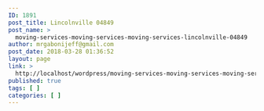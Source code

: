 ```yaml
---
ID: 1891
post_title: Lincolnville 04849
post_name: >
  moving-services-moving-services-moving-services-lincolnville-04849
author: mrgabonijeff@gmail.com
post_date: 2018-03-28 01:36:52
layout: page
link: >
  http://localhost/wordpress/moving-services-moving-services-moving-services-lincolnville-04849/
published: true
tags: [ ]
categories: [ ]
---
```

